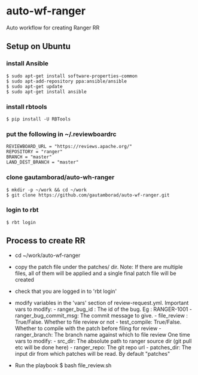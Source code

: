 # auto-wf-ranger
Auto workflow for creating Ranger RR

## Setup on Ubuntu


### install Ansible
    $ sudo apt-get install software-properties-common
    $ sudo apt-add-repository ppa:ansible/ansible
    $ sudo apt-get update
    $ sudo apt-get install ansible

### install rbtools
    $ pip install -U RBTools

### put the following in ~/.reviewboardrc
    REVIEWBOARD_URL = "https://reviews.apache.org/"
    REPOSITORY = "ranger"
    BRANCH = "master"
    LAND_DEST_BRANCH = "master"

### clone gautamborad/auto-wh-ranger
    $ mkdir -p ~/work && cd ~/work
    $ git clone https://github.com/gautamborad/auto-wf-ranger.git
    
### login to rbt
    $ rbt login
    

## Process to create RR
* cd ~/work/auto-wf-ranger
* copy the patch file under the patches/ dir. Note: If there are multiple files, all of them will be applied and a single final patch file will be created
* check that you are logged in to 'rbt login'
* modify variables in the 'vars' section of review-request.yml. 
       Important vars to modify:
          - ranger_bug_id : The id of the bug. Eg : RANGER-1001
          - ranger_bug_commit_msg: The commit message to give. 
          - file_review : True/False. Whether to file review or not
          - test_compile: True/False. Whether to compile with the patch before filing for review
          - ranger_branch: The branch name against which to file review
      One time vars to modify:
          - src_dir: The absolute path to ranger source dir (git pull etc will be done here)
          - ranger_repo: The git repo url
          - patches_dir: The input dir from which patches will be read. By default "patches"
    
* Run the playbook
    $ bash file_review.sh 


